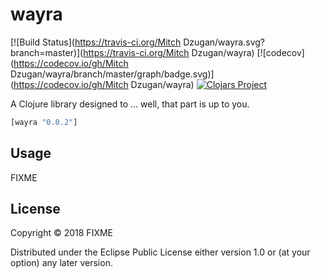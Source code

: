 # wayra
[![Build Status](https://travis-ci.org/Mitch Dzugan/wayra.svg?branch=master)](https://travis-ci.org/Mitch Dzugan/wayra)
[![codecov](https://codecov.io/gh/Mitch Dzugan/wayra/branch/master/graph/badge.svg)](https://codecov.io/gh/Mitch Dzugan/wayra)
[![Clojars Project](https://img.shields.io/clojars/v/wayra.svg)](https://clojars.org/wayra)

A Clojure library designed to ... well, that part is up to you.

```clj
[wayra "0.0.2"]
```

## Usage

FIXME

## License

Copyright © 2018 FIXME

Distributed under the Eclipse Public License either version 1.0 or (at
your option) any later version.
